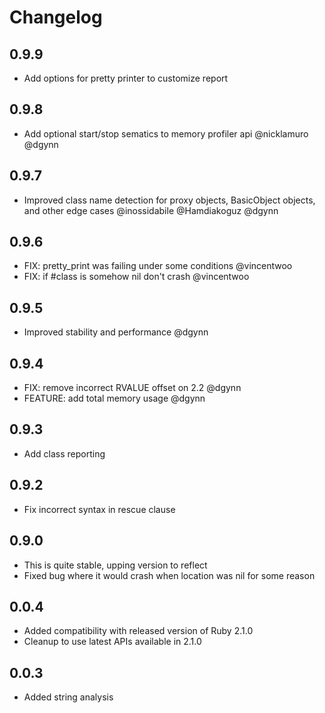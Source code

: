 # Changelog

## 0.9.9
- Add options for pretty printer to customize report

## 0.9.8
- Add optional start/stop sematics to memory profiler api @nicklamuro @dgynn

## 0.9.7
- Improved class name detection for proxy objects, BasicObject objects, and
 other edge cases @inossidabile @Hamdiakoguz @dgynn

## 0.9.6
- FIX: pretty_print was failing under some conditions @vincentwoo
- FIX: if #class is somehow nil don't crash @vincentwoo

## 0.9.5
- Improved stability and performance @dgynn

## 0.9.4
- FIX: remove incorrect RVALUE offset on 2.2  @dgynn
- FEATURE: add total memory usage @dgynn

## 0.9.3
- Add class reporting

## 0.9.2
- Fix incorrect syntax in rescue clause

## 0.9.0
- This is quite stable, upping version to reflect
- Fixed bug where it would crash when location was nil for some reason

## 0.0.4
- Added compatibility with released version of Ruby 2.1.0
- Cleanup to use latest APIs available in 2.1.0

## 0.0.3
- Added string analysis
